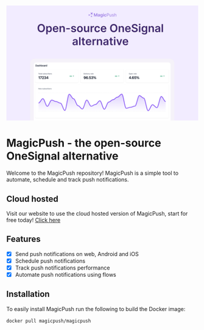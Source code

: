 ![Header image!](github-header.png "Github header")
# MagicPush - the open-source OneSignal alternative
Welcome to the MagicPush repository! MagicPush is a simple tool to automate, schedule and track push notifications.

## Cloud hosted
Visit our website to use the cloud hosted version of MagicPush, start for free today! [Click here](https://getmagicpush.com)

## Features
- [x] Send push notifications on web, Android and iOS
- [x] Schedule push notifications
- [x] Track push notifications performance
- [x] Automate push notifications using flows

## Installation
To easily install MagicPush run the following to build the Docker image:
```bash
docker pull magicpush/magicpush
```